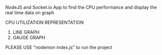 NodeJS and Socket.io App to find the CPU performance and display the real time data on graph


CPU UTILIZATION REPRESENTATION
1) LINE GRAPH
2) GAUGE GRAPH

PLEASE USE "nodemon index.js" to run the project

